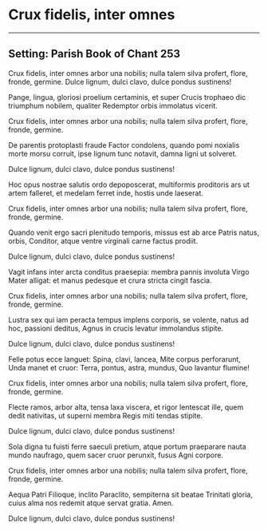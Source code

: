 # Crux fidelis, inter omnes

***

## Setting: Parish Book of Chant 253

Crux fidelis,
inter omnes
arbor una nobilis;
nulla talem silva profert,
flore, fronde, germine.
Dulce lignum, dulci clavo,
dulce pondus sustinens!

Pange, lingua, gloriosi
proelium certaminis,
et super Crucis trophaeo
dic triumphum nobilem,
qualiter Redemptor orbis
immolatus vicerit.

Crux fidelis,
inter omnes
arbor una nobilis;
nulla talem silva profert,
flore, fronde, germine.

De parentis protoplasti
fraude Factor condolens,
quando pomi noxialis
morte morsu corruit,
ipse lignum tunc notavit,
damna ligni ut solveret.

Dulce lignum, dulci clavo,
dulce pondus sustinens!

Hoc opus nostrae salutis
ordo depoposcerat,
multiformis proditoris
ars ut artem falleret,
et medelam ferret inde,
hostis unde laeserat.

Crux fidelis,
inter omnes
arbor una nobilis;
nulla talem silva profert,
flore, fronde, germine.

Quando venit ergo sacri
plenitudo temporis,
missus est ab arce Patris
natus, orbis, Conditor,
atque ventre virginali
carne factus prodiit.

Dulce lignum, dulci clavo,
dulce pondus sustinens!

Vagit infans inter arcta
conditus praesepia:
membra pannis involuta
Virgo Mater alligat:
et manus pedesque et crura
stricta cingit fascia.

Crux fidelis,
inter omnes
arbor una nobilis;
nulla talem silva profert,
flore, fronde, germine.

Lustra sex qui iam peracta
tempus implens corporis,
se volente, natus ad hoc,
passioni deditus,
Agnus in crucis levatur
immolandus stipite.

Dulce lignum, dulci clavo,
dulce pondus sustinens!

Felle potus ecce languet:
Spina, clavi, lancea,
Mite corpus perforarunt,
Unda manet et cruor:
Terra, pontus, astra, mundus,
Quo lavantur flumine!

Crux fidelis,
inter omnes
arbor una nobilis;
nulla talem silva profert,
flore, fronde, germine.

Flecte ramos, arbor alta,
tensa laxa viscera,
et rigor lentescat ille,
quem dedit nativitas,
ut superni membra Regis
miti tendas stipite.

Dulce lignum, dulci clavo,
dulce pondus sustinens!

Sola digna tu fuisti
ferre saeculi pretium,
atque portum praeparare
nauta mundo naufrago,
quem sacer cruor perunxit,
fusus Agni corpore.

Crux fidelis,
inter omnes
arbor una nobilis;
nulla talem silva profert,
flore, fronde, germine.

Aequa Patri Filioque,
inclito Paraclito,
sempiterna sit beatae
Trinitati gloria,
cuius alma nos redemit
atque servat gratia. Amen.

Dulce lignum, dulci clavo,
dulce pondus sustinens!